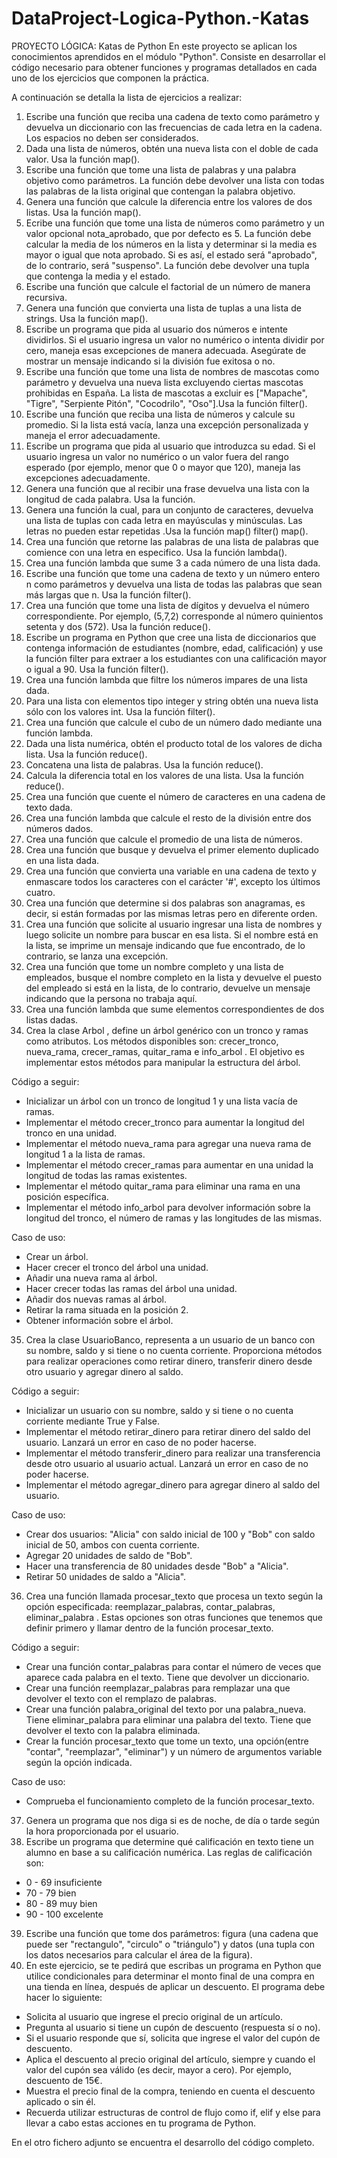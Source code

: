 # DataProject-Logica-Python.-Katas

PROYECTO LÓGICA: Katas de Python 
En este proyecto se aplican los conocimientos aprendidos en el módulo "Python". Consiste en desarrollar el código necesario para obtener funciones y programas detallados en cada uno de los ejercicios que componen la práctica.

A continuación se detalla la lista de ejercicios a realizar:

1. Escribe una función que reciba una cadena de texto como parámetro y devuelva un diccionario con las frecuencias de cada letra en la cadena. Los espacios no deben ser considerados.
2. Dada una lista de números, obtén una nueva lista con el doble de cada valor. Usa la función map().
3. Escribe una función que tome una lista de palabras y una palabra objetivo como parámetros. La función debe devolver una lista con todas las palabras de la lista original que contengan la palabra objetivo.
4. Genera una función que calcule la diferencia entre los valores de dos listas. Usa la función map().
5. Ecribe una función que tome una lista de números como parámetro y un valor opcional nota_aprobado, que por defecto es 5. La función debe calcular la media de los números en la lista y determinar si la media es mayor o igual que nota aprobado. Si es así, el estado será "aprobado", de lo contrario, será "suspenso". La función debe devolver una tupla que contenga la media y el estado.
6. Escribe una función que calcule el factorial de un número de manera recursiva.
7. Genera una función que convierta una lista de tuplas a una lista de strings. Usa la función map().
8. Escribe un programa que pida al usuario dos números e intente dividirlos. Si el usuario ingresa un valor no numérico o intenta dividir por cero, maneja esas excepciones de manera adecuada. Asegúrate de mostrar un mensaje indicando si la división fue exitosa o no.
9. Escribe una función que tome una lista de nombres de mascotas como parámetro y devuelva una nueva lista excluyendo ciertas mascotas prohibidas en España. La lista de mascotas a excluir es ["Mapache", "Tigre", "Serpiente Pitón", "Cocodrilo", "Oso"].Usa la función filter().
10. Escribe una función que reciba una lista de números y calcule su promedio. Si la lista está vacía, lanza una excepción personalizada y maneja el error adecuadamente.
11. Escribe un programa que pida al usuario que introduzca su edad. Si el usuario ingresa un valor no numérico o un valor fuera del rango esperado (por ejemplo, menor que 0 o mayor que 120), maneja las excepciones adecuadamente.
12. Genera una función que al recibir una frase devuelva una lista con la longitud de cada palabra. Usa la función.
13. Genera una función la cual, para un conjunto de caracteres, devuelva una lista de tuplas con cada letra en mayúsculas y minúsculas. Las letras no pueden estar repetidas .Usa la función map() filter() map().
14. Crea una función que retorne las palabras de una lista de palabras que comience con una letra en especifico. Usa la función lambda().
15. Crea una función lambda que  sume 3 a cada número de una lista dada.
16. Escribe una función que tome una cadena de texto y un número entero n como parámetros y devuelva una lista de todas las palabras que sean más largas que n. Usa la función filter().
17. Crea una función que tome una lista de dígitos y devuelva el número correspondiente. Por ejemplo, (5,7,2) corresponde al número quinientos setenta y dos (572). Usa la función reduce().
18. Escribe un programa en Python que cree una lista de diccionarios que contenga información de estudiantes (nombre, edad, calificación) y use la función filter para extraer a los estudiantes con una calificación mayor o igual a 90. Usa la función filter().
19. Crea una función lambda que filtre los números impares de una lista dada.
20. Para una lista con elementos tipo integer y string obtén una nueva lista sólo con los valores int. Usa la función filter().
21. Crea una función que calcule el cubo de un número dado mediante una función lambda.
22. Dada una lista numérica, obtén el producto total de los valores de dicha lista. Usa la función reduce().
23. Concatena una lista de palabras. Usa la función reduce().
24. Calcula la diferencia total en los valores de una lista. Usa la función reduce().
25. Crea una función que cuente el número de caracteres en una cadena de texto dada.
26. Crea una función lambda que calcule el resto de la división entre dos números dados.
27. Crea una función que calcule el promedio de una lista de números.
28. Crea una función que busque y devuelva el primer elemento duplicado en una lista dada.
29. Crea una función que convierta una variable en una cadena de texto y enmascare todos los caracteres  con el carácter '#', excepto los últimos cuatro.
30. Crea una función que determine si dos palabras son anagramas, es decir, si están formadas por las mismas letras pero en diferente orden.
31. Crea una función que solicite al usuario ingresar una lista de nombres y luego solicite un nombre para buscar en esa lista. Si el nombre está en la lista, se imprime un mensaje indicando que fue encontrado, de lo contrario, se lanza una excepción.
32. Crea una función que tome un nombre completo y una lista de empleados, busque el nombre completo en la lista y devuelve el puesto del empleado si está en la lista, de lo contrario, devuelve un mensaje indicando que la persona no trabaja aquí.
33. Crea una función lambda que sume elementos correspondientes de dos listas dadas.
34. Crea la clase Arbol , define un árbol genérico con un tronco y ramas como atributos. Los métodos disponibles son: crecer_tronco, nueva_rama, crecer_ramas, quitar_rama e 
info_arbol . El objetivo es implementar estos métodos para manipular la estructura del árbol.

Código a seguir:
- Inicializar un árbol con un tronco de longitud 1 y una lista vacía de ramas.
- Implementar el método crecer_tronco para aumentar la longitud del tronco en una unidad.
- Implementar el método nueva_rama para agregar una nueva rama de longitud 1 a la lista de ramas.
- Implementar el método crecer_ramas para aumentar en una unidad la longitud de todas las ramas existentes.
- Implementar el método quitar_rama para eliminar una rama en una posición específica.
- Implementar el método info_arbol para devolver información sobre la longitud del tronco, el número de ramas y las longitudes de las mismas.
  
Caso de uso:
- Crear un árbol.
- Hacer crecer el tronco del árbol una unidad.
- Añadir una nueva rama al árbol.
- Hacer crecer todas las ramas del árbol una unidad.
- Añadir dos nuevas ramas al árbol.
- Retirar la rama situada en la posición 2.
- Obtener información sobre el árbol.

35. Crea la clase UsuarioBanco, representa a un usuario de un banco con su nombre, saldo y si tiene o no cuenta corriente. Proporciona métodos para realizar operaciones como retirar dinero, transferir dinero desde otro usuario y agregar dinero al saldo.

Código a seguir:
- Inicializar un usuario con su nombre, saldo y si tiene o no cuenta corriente mediante True y False.
- Implementar el método retirar_dinero para retirar dinero del saldo del usuario. Lanzará un error en caso de no poder hacerse.
- Implementar el método transferir_dinero para realizar una transferencia desde otro usuario al usuario actual. Lanzará un error en caso de no poder hacerse.
- Implementar el método agregar_dinero para agregar dinero al saldo del usuario.

Caso de uso:
- Crear dos usuarios: "Alicia" con saldo inicial de 100 y "Bob" con saldo inicial de 50, ambos con cuenta corriente.
- Agregar 20 unidades de saldo de "Bob".
- Hacer una transferencia de 80 unidades desde "Bob" a "Alicia".
- Retirar 50 unidades de saldo a "Alicia".

36. Crea una función llamada procesar_texto que procesa un texto según la opción especificada: reemplazar_palabras, contar_palabras, eliminar_palabra . Estas opciones son otras funciones que tenemos que definir primero y llamar dentro de la función procesar_texto.

Código a seguir:
- Crear una función contar_palabras para contar el número de veces que aparece cada palabra en el texto. Tiene que devolver un diccionario.
- Crear una función reemplazar_palabras para remplazar una que devolver el texto con el remplazo de palabras.
- Crear una función palabra_original del texto por una palabra_nueva. Tiene eliminar_palabra para eliminar una palabra del texto. Tiene que devolver el texto con la palabra eliminada.
- Crear la función procesar_texto que tome un texto, una opción(entre "contar", "reemplazar", "eliminar") y un número de argumentos variable según la opción indicada.
  
Caso de uso:
- Comprueba el funcionamiento completo de la función procesar_texto.

37. Genera un programa que nos diga si es de noche, de día o tarde según la hora proporcionada por el usuario.
38. Escribe un programa que determine qué calificación en texto tiene un alumno en base a su calificación numérica. 
Las reglas de calificación son:
 - 0 - 69 insuficiente
 - 70 - 79 bien
 - 80 - 89 muy bien
 - 90 - 100 excelente
39. Escribe una función que tome dos parámetros: figura (una cadena que puede ser "rectangulo", "circulo" o "triángulo") y datos (una tupla con los datos necesarios para calcular el área de la figura).
40. En este ejercicio, se te pedirá que escribas un programa en Python que utilice condicionales para determinar el monto final de una compra en una tienda en línea, después de aplicar un descuento. El programa debe hacer lo siguiente:
- Solicita al usuario que ingrese el precio original de un artículo.
- Pregunta al usuario si tiene un cupón de descuento (respuesta sí o no).
- Si el usuario responde que sí, solicita que ingrese el valor del cupón de descuento.
- Aplica el descuento al precio original del artículo, siempre y cuando el valor del cupón sea válido (es decir, mayor a cero). Por ejemplo, descuento de 15€.
- Muestra el precio final de la compra, teniendo en cuenta el descuento aplicado o sin él.
- Recuerda utilizar estructuras de control de flujo como if, elif y else para llevar a cabo estas acciones en tu programa de Python.

En el otro fichero adjunto se encuentra el desarrollo del código completo.
